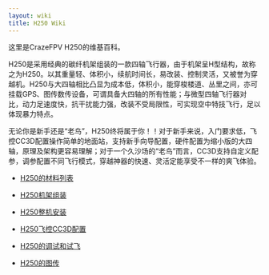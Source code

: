 ```yaml
---
layout: wiki
title: H250 Wiki
---
```


<div class="jumbotron">
    <p class="lead">这里是CrazeFPV H250的维基百科。</p>
</div>

<p>H250是采用经典的碳纤机架组装的一款四轴飞行器，由于机架呈H型结构，故称之为H250。以其重量轻、体积小，续航时间长，易改装、控制灵活，又被誉为穿越机。H250与大四轴相比凸显为成本低，体积小，能穿梭楼道、丛里之间，亦可挂载GPS、图传数传设备，可谓具备大四轴的所有性能；与微型四轴飞行器对比，动力足速度快，抗干扰能力强，改装不受局限性，可实现空中特技飞行，足以体现暴力特点。</p>

<p>
无论你是新手还是“老鸟”，H250终将属于你！！对于新手来说，入门要求低，飞控CC3D配置操作简单的地面站，支持新手向导配置，硬件配置为缩小版的大四轴，原理及架构更容易理解；对于一个久沙场的“老鸟”而言，CC3D支持自定义配参，调参配置不同飞行模式，穿越神器的快速、灵活定能享受不一样的爽飞体验。</p>

* [H250的材料列表](wiki/h250-list.html)
* [H250机架组装](wiki/h250-assemble.html)
* [H250整机安装](wiki/h250-elec-assemble.html)
* [H250飞控CC3D配置](wiki/h250-config.html)

* [H250的调试和试飞](wiki/h250-debug.html)
* [H250的图传](wiki/h250-fpv.html)


